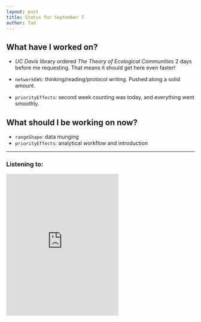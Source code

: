 ```yaml
---
layout: post
title: Status for September 7
author: Tad
---
```


## What have I worked on?

* _UC Davis_ library ordered  _The Theory of Ecological Communities_ 2 days before me requesting. That means it should get here even faster!

* `networkEWS`: thinking/reading/protocol writing. Pushed along a solid amount.
* `priorityEffects`: second week counting was today, and everything went smoothly.




## What should I be working on now?

* `rangeShape`: data munging
* `priorityEffects`: analytical workflow and introduction




---

### Listening to:
 <iframe src='https://embed.spotify.com/?uri=spotify%3Atrack%3A7ofZgS5xDW0XodfjaXWvZG' width='300' height='380' frameborder='0' allowtransparency='true'></iframe>
 <i class='fa fa-code' style='color:pink'></i>
